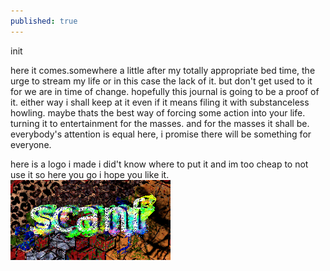 ```yaml
---
published: true
---
```

init


here it comes.somewhere a little after my totally appropriate bed time, the urge to stream my life or in this case the lack of it.
but don't get used to it for we are in time of change. hopefully this journal is going to be a proof of it. either way i shall keep at it even if it means filing it with substanceless howling.
maybe thats the best way of forcing some action into your life. turning it to entertainment for the masses. and for the masses it shall be. everybody's attention is equal here, i promise there will be something for everyone.      


here is a logo i made i did't know where to put it and im too cheap to not use it so here you go i hope you like it.   
![My image Name](\images\scanf2.png)
